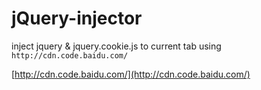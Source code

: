 # jQuery-injector

inject jquery & jquery.cookie.js to current tab using `http://cdn.code.baidu.com/`

[http://cdn.code.baidu.com/](http://cdn.code.baidu.com/)
